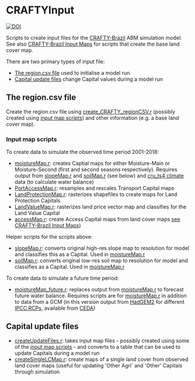 # CRAFTYInput
[![DOI](https://zenodo.org/badge/139715339.svg)](https://zenodo.org/badge/latestdoi/139715339)

Scripts to create input files for the [CRAFTY-Brazil](https://github.com/jamesdamillington/CRAFTY_Brazil) ABM simulation model. See also [CRAFTY-Brazil Input Maps](https://github.com/jamesdamillington/BrazilInputMaps) for scripts that create the base land cover map. 

There are two primary types of input file:
- [The region.csv file](#the-region.csv-file) used to initialise a model run
- [Capital update files](#capital-update-files) change Capital values during a model run 

## The region.csv file
Create the region.csv file using [create_CRAFTY_regionCSV.r](create_CRAFTY_regionCSV.r) (possibly created using [input map scripts](#input-map-scripts)) and other information (e.g. a base land cover map). 


### Input map scripts

To create data to simulate the observed time period 2001-2018:

- [moistureMap.r](moistureMap.r): creates Captial maps for either Moisture-Main or Moisture-Second (first and second seasons respectively). Requires output from [slopeMap.r](slopeMap.r) and [soilMap.r](soilMap.r) (see below) and [cru_ts4 climate](https://crudata.uea.ac.uk/cru/data/hrg/) data (to calculate water balance)   
- [PortAccessMap.r](PortAccessMap.r): resamples and rescales Transport Capital maps
- [LandProtectionMap.r](LandProtectionMap.r): rasterizes shapefiles to create maps for Land Protection Capitals 
- [LandValueMap.r](LandValueMap.r): rasterizes land price vector map and classifies for the Land Value Capital
- [accessMap.r](accessMap.r): create Access Capital maps from land cover maps [see CRAFTY-Brazil Input Maps](https://github.com/jamesdamillington/BrazilInputMaps))

Helper scripts for the scripts above:
- [slopeMap.r](slopeMap.r): converts original high-res slope map to resolution for model and classifies this as a Capital. Used in [moistureMap.r](moistureMap.r)
- [soilMap.r](soilMap.r): converts original low-res soil map to resolution for model and classifies as a Capital. Used in [moistureMap.r](moistureMap.r)

To create data to simulate a future time period:

- [moistureMap_future.r](moistureMap_future.r): replaces output from [moistureMap.r](moistureMap.r) to forecast future water balance. Requires scripts are for [moistureMap.r](moistureMap.r) in addition to data from a GCM (in this version output from [HadGEM2](https://portal.enes.org/models/earthsystem-models/metoffice-hadley-centre/hadgem2-es) for different [IPCC RCPs](https://en.wikipedia.org/wiki/Representative_Concentration_Pathway), available from [CEDA](https://esgf-index1.ceda.ac.uk/search/cordex-ceda/)) 


## Capital update files

- [createUpdateFiles.r](createUpdateFiles.r): takes input map files - possibly created using some of the [input map scripts](#input-map-scripts) - and converts to a table that can be used to update Capitals during a model run
- [createSingleLCMap.r](createSingleLCMap.r): create maps of a single land cover from observed land cover maps (useful for updating 'Other Agri' and 'Other' Capitals through simulation
